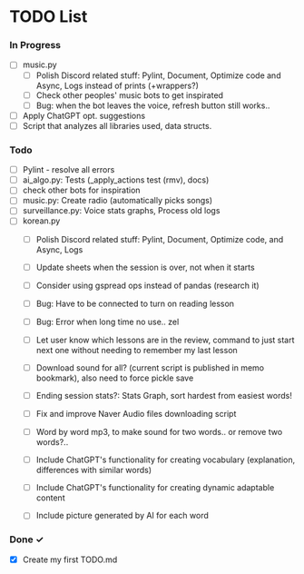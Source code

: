 # TODO List

### In Progress

- [ ] music.py
  - [ ] Polish Discord related stuff: Pylint, Document, Optimize code and Async, Logs instead of prints (+wrappers?)
  - [ ] Check other peoples' music bots to get inspirated
  - [ ] Bug: when the bot leaves the voice, refresh button still works..
- [ ] Apply ChatGPT opt. suggestions
- [ ] Script that analyzes all libraries used, data structs.

### Todo

- [ ] Pylint - resolve all errors
- [ ] ai_algo.py: Tests (_apply_actions test (rmv), docs)
- [ ] check other bots for inspiration
- [ ] music.py: Create radio (automatically picks songs)
- [ ] surveillance.py: Voice stats graphs, Process old logs
- [ ] korean.py
  - [ ] Polish Discord related stuff: Pylint, Document, Optimize code, and Async, Logs
  - [ ] Update sheets when the session is over, not when it starts
  - [ ] Consider using gspread ops instead of pandas (research it)
  - [ ] Bug: Have to be connected to turn on reading lesson
  - [ ] Bug: Error when long time no use.. zel
  - [ ] Let user know which lessons are in the review, command to just start next one without needing to remember my last lesson

  - [ ] Download sound for all? (current script is published in memo bookmark), also need to force pickle save
  - [ ] Ending session stats?: Stats Graph, sort hardest from easiest words!
  - [ ] Fix and improve Naver Audio files downloading script
  - [ ] Word by word mp3, to make sound for two words.. or remove two words?..
  - [ ] Include ChatGPT's functionality for creating vocabulary (explanation, differences with similar words)
  - [ ] Include ChatGPT's functionality for creating dynamic adaptable content
  - [ ] Include picture generated by AI for each word

### Done ✓

- [x] Create my first TODO.md  
